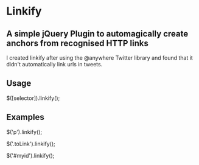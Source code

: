 Linkify
=======

A simple jQuery Plugin to automagically create anchors from recognised HTTP links
---------------------------------------------------------------------------------

I created linkify after using the @anywhere Twitter library and found that it didn't automatically link urls in tweets.

Usage
-----

$([selector]).linkify();

Examples
--------

$('p').linkify();

$('.toLink').linkify();

$('#myid').linkify();

